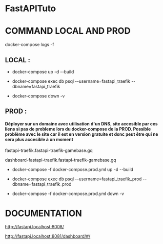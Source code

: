 # FastAPITuto


# COMMAND LOCAL AND PROD

<!-- CHECK LOGS -->
docker-compose logs -f

## LOCAL :
<!-- BUILD LOCAL -->
- docker-compose up -d --build

<!-- DB LOCAL -->
- docker-compose exec db psql --username=fastapi_traefik --dbname=fastapi_traefik

<!-- DOWN ANY EXISTING CONTAINERS -->
- docker-compose down -v 

## PROD :
#### Déployer sur un domaine avec utilisation d'un DNS, site accesible par ces liens si pas de probleme lors du docker-compose de la PROD. Possible problème avec le site car il est en version gratuite et donc peut être qui ne sera plus accesible à un moment
<!-- Lien du site -->
fastapi-traefik.fastapi-traefik-gamebase.gq

<!-- Lien du dashboard -->
dashboard-fastapi-traefik.fastapi-traefik-gamebase.gq

<!-- BUILD PROD -->
- docker-compose -f docker-compose.prod.yml up -d --build

<!-- BD PROD -->
- docker-compose exec db psql --username=fastapi_traefik_prod --dbname=fastapi_traefik_prod

<!-- DOWN ANY EXISTING CONTAINERS PROD -->
- docker-compose -f docker-compose.prod.yml down -v

# DOCUMENTATION
<!-- LOCAL -->
http://fastapi.localhost:8008/

<!-- DASHBOARD TRAEFIK -->
http://fastapi.localhost:8081/dashboard/#/

